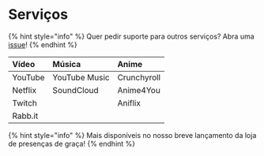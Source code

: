 # Serviços

{% hint style="info" %}
Quer pedir suporte para outros serviços? Abra uma [issue](https://github.com/PreMiD/Presences/issues/new?template=service_request.md)!
{% endhint %}

| Vídeo | Música | Anime |
| :--- | :--- | :--- |
| YouTube | YouTube Music | Crunchyroll |
| Netflix | SoundCloud | Anime4You |
| Twitch |  | Aniflix |
| Rabb.it |  |  |

{% hint style="info" %}
Mais disponíveis no nosso breve lançamento da loja de presenças de graça!
{% endhint %}



